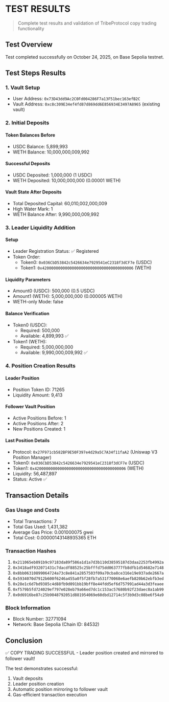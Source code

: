 # TEST RESULTS

> Complete test results and validation of TribeProtocol copy trading functionality

## Test Overview
Test completed successfully on October 24, 2025, on Base Sepolia testnet.

## Test Steps Results

### 1. Vault Setup
- User Address: `0x73D43dd9Ac2C0Fd004286F7a13F51bec163efB2C`
- Vault Address: `0xc8c309E34ef4fd87d869dd6E856934E3497A8965` (existing vault)

### 2. Initial Deposits
#### Token Balances Before
- USDC Balance: 5,899,993
- WETH Balance: 10,000,000,009,992

#### Successful Deposits
- USDC Deposited: 1,000,000 (1 USDC)
- WETH Deposited: 10,000,000,000 (0.00001 WETH)

#### Vault State After Deposits
- Total Deposited Capital: 60,010,002,000,009
- High Water Mark: 1
- WETH Balance After: 9,990,000,009,992

### 3. Leader Liquidity Addition
#### Setup
- Leader Registration Status: ✅ Registered
- Token Order:
  - Token0: `0x036CbD53842c5426634e7929541eC2318f3dCF7e` (USDC)
  - Token1: `0x4200000000000000000000000000000000000006` (WETH)

#### Liquidity Parameters
- Amount0 (USDC): 500,000 (0.5 USDC)
- Amount1 (WETH): 5,000,000,000 (0.000005 WETH)
- WETH-only Mode: false

#### Balance Verification
- Token0 (USDC):
  - Required: 500,000
  - Available: 4,899,993 ✅
- Token1 (WETH):
  - Required: 5,000,000,000
  - Available: 9,990,000,009,992 ✅

### 4. Position Creation Results
#### Leader Position
- Position Token ID: 71265
- Liquidity Amount: 9,413

#### Follower Vault Position
- Active Positions Before: 1
- Active Positions After: 2
- New Positions Created: 1

#### Last Position Details
- Protocol: `0x27F971cb582BF9E50F397e4d29a5C7A34f11faA2` (Uniswap V3 Position Manager)
- Token0: `0x036CbD53842c5426634e7929541eC2318f3dCF7e` (USDC)
- Token1: `0x4200000000000000000000000000000000000006` (WETH)
- Liquidity: 56,487,897
- Status: Active ✅

## Transaction Details
### Gas Usage and Costs
- Total Transactions: 7
- Total Gas Used: 1,431,382
- Average Gas Price: 0.001000075 gwei
- Total Cost: 0.00000143148935365 ETH

### Transaction Hashes
1. `0x211065eb891b9c97183da89f586a1d1a7d3b110d38595187d3daa2253fb4992a`
2. `0x3418adf932071431c7dacdf88525c25bfffd75dd063777fb8dfb1d54682e7148`
3. `0x8bb06310899064724a73c8e841a2857503f09a70cba8ce316e19e937ade2667a`
4. `0x5934070d7912b600f6246a455a0f5f28fb7a531f70068e6aefb820b62ebfb3ed`
5. `0x28e1c6d7bd9385c4d88fb9d091bb19bff8e44fdd5ef6d757991ad44a3d3feaee`
6. `0xf579b5fd724029ef797e028eb79a66ed7dc1c153ac57680b92f23daec8a1ab99`
7. `0x0d6916be87c25b9048792051d881954069e60dbd12714c5f3b9d3c08be6f54a9`

### Block Information
- Block Number: 32771094
- Network: Base Sepolia (Chain ID: 84532)

## Conclusion
✅ COPY TRADING SUCCESSFUL - Leader position created and mirrored to follower vault!

The test demonstrates successful:
1. Vault deposits
2. Leader position creation
3. Automatic position mirroring to follower vault
4. Gas-efficient transaction execution